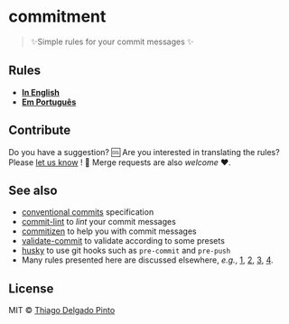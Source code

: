 # commitment
> ✨Simple rules for your commit messages ✨

## Rules

- **[In English](rules-en.md)**
- **[Em Português](rules-pt.md)**

## Contribute

Do you have a suggestion? 🆒 Are you interested in translating the rules?  Please [let us know](https://github.com/thiagodp/commitment/issues/new) ! 👀 Merge requests are also *welcome* ♥.

## See also

- [conventional commits](http://conventionalcommits.org/) specification
- [commit-lint](https://github.com/conventional-changelog/commitlint) to *lint* your commit messages
- [commitizen](https://github.com/commitizen/cz-cli) to help you with commit messages
- [validate-commit](https://github.com/willsoto/validate-commit) to validate according to some presets
- [husky](https://github.com/typicode/husky) to use git hooks such as `pre-commit` and `pre-push`
- Many rules presented here are discussed elsewhere, *e.g.*, [1](https://chris.beams.io/posts/git-commit/), [2](https://www.freshconsulting.com/atomic-commits/), [3](https://git-scm.com/book/en/v2/Distributed-Git-Contributing-to-a-Project), [4](https://github.com/spring-projects/spring-framework/blob/30bce7/CONTRIBUTING.md#format-commit-messages).

## License

MIT © [Thiago Delgado Pinto](https://github.com/thiagodp)
